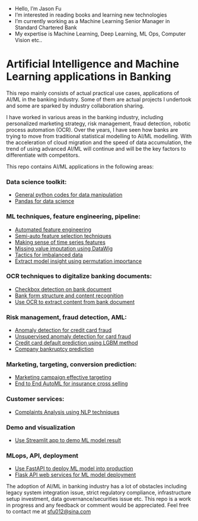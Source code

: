 -  Hello, I’m Jason Fu
-  I’m interested in reading books and learning new technologies
-  I’m currently working as a Machine Learning Senior Manager in Standard Chartered Bank
-  My expertise is Machine Learning, Deep Learning, ML Ops, Computer Vision etc..

# Artificial Intelligence and Machine Learning applications in Banking

This repo mainly consists of actual practical use cases, applications of AI/ML in the banking industry. Some of them are actual projects I undertook and some are sparked by industry collaboration sharing. 

I have worked in various areas in the banking industry, including personalized marketing strategy, risk management, fraud detection, robotic process automation (OCR). Over the years, I have seen how banks are trying to move from traditional statistical modelling to AI/ML modelling. With the acceleration of cloud migration and the speed of data accumulation, the trend of using advanced AI/ML will continue and will be the key factors to differentiate with competitors. 

This repo contains AI/ML applications in the following areas:

### Data science toolkit:
 - [General python codes for data manipulation](https://github.com/JasonSCFu/Python-basics/blob/main/Code%20toolkits%20for%20data%20science.ipynb)
 - [Pandas for data science](https://github.com/JasonSCFu/Python-basics/blob/main/pandas_data_manipulation.ipynb)

### ML techniques, feature engineering, pipeline: 
 - [Automated feature engineering](https://github.com/JasonSCFu/AIML-applications-in-Banking/blob/main/Automated_Feature_Engineering.ipynb)
 - [Semi-auto feature selection techniques](https://github.com/JasonSCFu/AIML-applications-in-Banking/tree/main/ML%20techniques/Feature%20Selection)
 - [Making sense of time series features](https://github.com/JasonSCFu/AIML-applications-in-Banking/blob/main/ML%20techniques/Making_Sense_Of_Time_Series_Features.ipynb)
 - [Missing value imputation using DataWig](https://github.com/JasonSCFu/AIML-applications-in-Banking/tree/main/ML%20techniques/Missing%20Data%20Imputation/DataWig-Missing-Data-Imputation)
 - [Tactics for imbalanced data](https://github.com/JasonSCFu/AIML-applications-in-Banking/blob/main/ML%20techniques/Techniques_for_imbalanced_classification.ipynb)
 - [Extract model insight using permutation importance](https://github.com/JasonSCFu/Extract-insights-from-model-output-using-permutation-importance)


### OCR techniques to digitalize banking documents:
 -   [Checkbox detection on bank document](https://github.com/JasonSCFu/ML-applications-in-Banking/blob/main/Check_box_detection_on_bank_documents.ipynb)
 -   [Bank form structure and content recognition](https://github.com/JasonSCFu/Deep-Learning-Computer-Vision-Basics/blob/main/Table_structure_and_content_recognition.ipynb)
 -   [Use OCR to extract content from bank document](https://github.com/JasonSCFu/ML-applications-in-Banking/blob/main/OCR_for_bank_documents.ipynb)
  
### Risk management, fraud detection, AML:
 - [Anomaly detection for credit card fraud](https://github.com/JasonSCFu/ML-applications-in-Banking/blob/main/Anomaly-detection-credit-card-fraud-analysis.ipynb)
 - [Unsupervised anomaly detection for card fraud](https://github.com/JasonSCFu/AIML-applications-in-Banking/blob/main/Unsupervised%20Anomaly%20Detection%20Card%20Fraud.ipynb)
 - [Credit card default prediction using LGBM method](https://github.com/JasonSCFu/ML-applications-in-Banking/blob/main/Credit%20card%20default%20predition%20using%20LGBM.ipynb)
 - [Company bankruptcy prediction](https://github.com/JasonSCFu/AIML-applications-in-Banking/blob/main/company-bankruptcy-prediction.ipynb)
 
### Marketing, targeting, conversion prediction:
 - [Marketing campaign effective targeting](https://github.com/JasonSCFu/Bank-Marketing-Campaign-Management-)
 - [End to End AutoML for insurance cross selling](https://github.com/JasonSCFu/AutoML-insurance-cross-selling)

### Customer services:
 - [Complaints Analysis using NLP techniques](https://github.com/JasonSCFu/Bank-Reviews-Complaints-Analysis)

### Demo and visualization
 - [Use Streamlit app to demo ML model result](https://github.com/JasonSCFu/Demo-ML-model-prediction-with-Streamlit-app)

### MLops, API, deployment
 - [Use FastAPI to deploy ML model into production](https://github.com/JasonSCFu/FastAPI-to-deploy-ML-model)
 - [Flask API web services for ML model deployment](https://github.com/JasonSCFu/Flask-API-web-services-for-model-deployment)
 

The adoption of AI/ML in banking industry has a lot of obstacles including legacy system integration issue, strict regulatory compliance, infrastructure setup investment, data governance/securities issue etc. 
This repo is a work in progress and any feedback or comment would be appreciated. Feel free to contact me
at sfu012@sina.com


<!---
JasonSCFu/JasonSCFu is a ✨ special ✨ repository because its `README.md` (this file) appears on your GitHub profile.
You can click the Preview link to take a look at your changes.
--->
